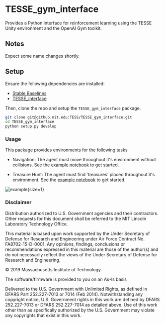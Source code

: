 # TESSE_gym_interface

Provides a Python interface for reinforcement learning using the TESSE Unity environment and the OpenAI Gym toolkit.

## Notes

Expect some name changes shortly.

## Setup

Ensure the following dependencies are installed:
- [Stable Baselines](https://stable-baselines.readthedocs.io/en/master/)
- [TESSE_interface](https://github.mit.edu/TESS/TESSE_interface)

Then, clone the repo and setup the `TESSE_gym_interface` package.

```sh
git clone git@github.mit.edu:TESS/TESSE_gym_interface.git
cd TESSE_gym_interface
python setup.py develop
```

### Usage 

This package provides environments for the following tasks
- Navigation: The agent must move throughout it's environment without collisions. See  the [example notebook](notebooks/navigation-training.ipynb) to get started.

- Treasure Hunt: The agent must find 'treasures' placed throughout it's environment. See the [example notebook](notebooks/treasure-hunt-training.ipynb) to get started.

![example](docs/treasure_hunt.gif){size=1}
  


### Disclaimer

Distribution authorized to U.S. Government agencies and their contractors. Other requests for this document shall be referred to the MIT Lincoln Laboratory Technology Office.

This material is based upon work supported by the Under Secretary of Defense for Research and Engineering under Air Force Contract No. FA8702-15-D-0001. Any opinions, findings, conclusions or recommendations expressed in this material are those of the author(s) and do not necessarily reflect the views of the Under Secretary of Defense for Research and Engineering.

© 2019 Massachusetts Institute of Technology.

The software/firmware is provided to you on an As-Is basis

Delivered to the U.S. Government with Unlimited Rights, as defined in DFARS Part 252.227-7013 or 7014 (Feb 2014). Notwithstanding any copyright notice, U.S. Government rights in this work are defined by DFARS 252.227-7013 or DFARS 252.227-7014 as detailed above. Use of this work other than as specifically authorized by the U.S. Government may violate any copyrights that exist in this work.
